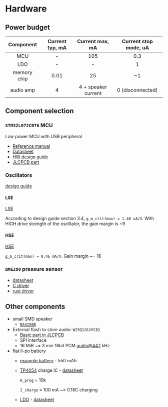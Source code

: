 # Hardware

## Power budget

| Component | Current typ, mA | Current max, mA | Current stop mode, uA |
|:---:|:---:|:---:|:---:|
| MCU | - | 105 | 0.3 |
| LDO | - | - | 1 |
| memory chip | 0.01 | 25 | ~1 |
| audio amp | 4 | 4 + speaker current | 0 (disconnected) |

## Component selection

### `STM32L072CBT6` MCU

Low power MCU with USB peripheral

- [Reference manual](./stm32l0x2_reference_manual.pdf)
- [Datasheet](./stm32l072cb.pdf)
- [HW design guide](./an4467-getting-started-with-stm32l0xx-hardware-development-stmicroelectronics.pdf)
- [JLCPCB part](https://jlcpcb.com/partdetail/STMicroelectronics-STM32L072CBT6/C465977)


### Oscillators

[design guide](./an2867-guidelines-for-oscillator-design-on-stm8afals-and-stm32-mcusmpus-stmicroelectronics.pdf)

#### LSE 

[LSE](https://www.lcsc.com/product-detail/Crystals_Seiko-Epson-X1A0000610006_C99009.html)

According to design guide section 3.4, `g_m_crit(max) = 1.48 uA/V`. With HIGH drive strength of the oscillator, the gain margin is ~9

#### HSE

[HSE](https://www.lcsc.com/product-detail/Crystals_YXC-Crystal-Oscillators-X322516MLB4SI_C13738.html)

`g_m_crit(max) = 0.46 mA/V`. Gain margin ~= 16

### `BME280` pressure sensor

- [datasheet](./bst-bme280-ds002.pdf)
- [C driver](https://github.com/boschsensortec/BME280_SensorAPI)
- [rust driver](https://docs.rs/bme280/latest/bme280/)

## Other components

- small SMD speaker
    - [`NS4150B`](./ULNS4150b_NSIWAY_0001.pdf)
- External flash to store audio: `W25Q128JVSIQ`
    - [Basic part in JLCPCB](https://jlcpcb.com/partdetail/WinbondElec-W25Q128JVSIQ/C97521)
    - SPI interface
    - 16 MiB ~= 3 min 16bit PCM audio@44.1 kHz
- flat li-po battery
    - [example battery](https://vikiwat.com/product/21044/akumulatorna-bateria-lp503040-3-7vdc-550mah-lipo.html?_gl=1*avbpzw*_up*MQ..*_gs*MQ..&gclid=Cj0KCQjwm7q-BhDRARIsACD6-fV4nz9wrJJZZHtHrbiDHF7CsGa15AtlHapZ-KCusHSsi9U_Mh-u0QsaAskiEALw_wcB) - 550 mAh
    - [TP4054](https://jlcpcb.com/partdetail/Goodwork-TP4054/C21713960) charge IC - [datasheet](tp4054.pdf)
    
        `R_prog` = 10k 
        
        `I_charge` = 100 mA ~= 0.18C charging

    - [LDO](https://jlcpcb.com/partdetail/TorexSemicon-XC6206P332MRG/C5446) - [datasheet](./ldo_datasheet.pdf)

